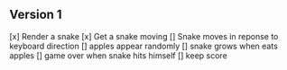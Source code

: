 ## Version 1
[x] Render a snake
[x] Get a snake moving
[] Snake moves in reponse to keyboard direction
[] apples appear randomly
[] snake grows when eats apples
[] game over when snake hits himself
[] keep score
